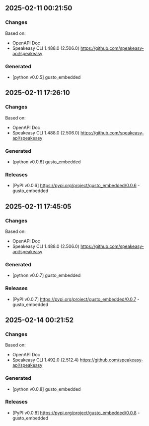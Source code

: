 

## 2025-02-11 00:21:50
### Changes
Based on:
- OpenAPI Doc  
- Speakeasy CLI 1.488.0 (2.506.0) https://github.com/speakeasy-api/speakeasy
### Generated
- [python v0.0.5] gusto_embedded

## 2025-02-11 17:26:10
### Changes
Based on:
- OpenAPI Doc  
- Speakeasy CLI 1.488.0 (2.506.0) https://github.com/speakeasy-api/speakeasy
### Generated
- [python v0.0.6] gusto_embedded
### Releases
- [PyPI v0.0.6] https://pypi.org/project/gusto_embedded/0.0.6 - gusto_embedded

## 2025-02-11 17:45:05
### Changes
Based on:
- OpenAPI Doc  
- Speakeasy CLI 1.488.0 (2.506.0) https://github.com/speakeasy-api/speakeasy
### Generated
- [python v0.0.7] gusto_embedded
### Releases
- [PyPI v0.0.7] https://pypi.org/project/gusto_embedded/0.0.7 - gusto_embedded

## 2025-02-14 00:21:52
### Changes
Based on:
- OpenAPI Doc  
- Speakeasy CLI 1.492.0 (2.512.4) https://github.com/speakeasy-api/speakeasy
### Generated
- [python v0.0.8] gusto_embedded
### Releases
- [PyPI v0.0.8] https://pypi.org/project/gusto_embedded/0.0.8 - gusto_embedded